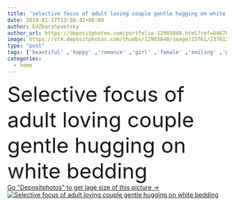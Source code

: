 ```yaml
---
title: 'selective focus of adult loving couple gentle hugging on white bedding'
date: 2019-01-17T13:58:42+00:00
author: EdZbarzhyvetsky
author_url: https://depositphotos.com/portfolio-12985848.html?ref=64678756
image: https://st4.depositphotos.com/thumbs/12985848/image/23761/237612192/api_thumb_450.jpg?forcejpeg=true
type: "post"
tags: ['beautiful' ,'happy' ,'romance' ,'girl' ,'female' ,'smiling' ,'people' ,'caucasian' ,'male' ,'man' ,'bed' ,'rest' ,'resting' ,'relax' ,'home' ,'couple' ,'romantic' ,'two' ,'woman' ,'together' ,'togetherness' ,'indoors' ,'gentle' ,'attractive' ,'handsome' ,'relaxing' ,'bedroom' ,'embrace' ,'closeness' ,'hugging' ,'embracing' ,'loving' ,'lovers' ,'relationship' ,'bedding' ,'boyfriend' ,'girlfriend' ,'copy space' ,'selective focus' ,'young adult' ]
categories: 
  - home
---
```

<div aling="center">
            <font size="60"> Selective focus of adult loving couple gentle hugging on white bedding</font>   
</div>
<div>
    <a href='https://st4.depositphotos.com/thumbs/12985848/image/23761/237612192/api_thumb_450.jpg?forcejpeg=true?ref=64678756' target=_blank > Go "Depositphotos" to get lage size of this picture ->
        <img href='https://st4.depositphotos.com/thumbs/12985848/image/23761/237612192/api_thumb_450.jpg?forcejpeg=true?ref=64678756' src='https://st4.depositphotos.com/12985848/23761/i/950/depositphotos_237612192-stock-photo-selective-focus-adult-loving-couple.jpg?forcejpeg=true' alt='Selective focus of adult loving couple gentle hugging on white bedding' >
    </a>
</div>

